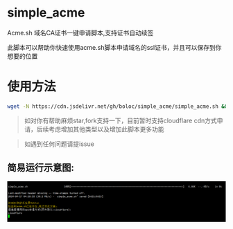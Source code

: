 # simple_acme
Acme.sh 域名CA证书一键申请脚本,支持证书自动续签

此脚本可以帮助你快速使用acme.sh脚本申请域名的ssl证书，并且可以保存到你想要的位置

# 使用方法
```sh
wget -N https://cdn.jsdelivr.net/gh/boloc/simple_acme/simple_acme.sh && chmod +x simple_acme.sh && bash simple_acme.sh
```

> 如对你有帮助麻烦star,fork支持一下，目前暂时支持cloudflare cdn方式申请，后续考虑增加其他类型以及增加此脚本更多功能

> 如遇到任何问题请提issue

## 简易运行示意图:
![简易示意图](image.png)
